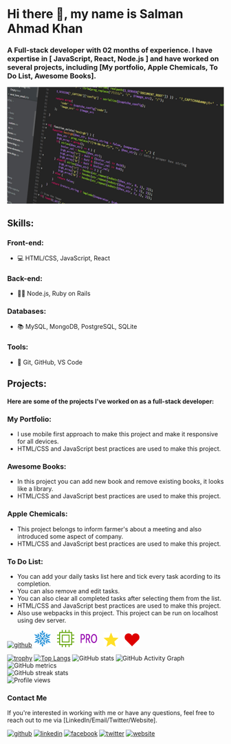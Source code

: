 # Hi there 👋, my name is Salman Ahmad Khan
### A Full-stack developer with 02 months of experience. I have expertise in [ JavaScript, React, Node.js ] and have worked on several projects, including [My portfolio, Apple Chemicals, To Do List, Awesome Books].
![I am a Full Stack Developer](https://github.com/fpsapc/fpsapc/blob/main/pexels-pixabay-270348.jpg)

## Skills:
### Front-end:
- 💻 HTML/CSS, JavaScript, React 

### Back-end: 
- 👩‍💻 Node.js, Ruby on Rails 

### Databases:
- 📚 MySQL, MongoDB, PostgreSQL, SQLite 

### Tools:
- 🔨 Git, GitHub, VS Code

## Projects:
#### Here are some of the projects I've worked on as a full-stack developer:

### My Portfolio:
- I use mobile first approach to make this project and make it responsive for all devices. 
- HTML/CSS and JavaScript best practices are used to make this project.

### Awesome Books:
- In this project you can add new book and remove existing books, it looks like a library.
- HTML/CSS and JavaScript best practices are used to make this project.

### Apple Chemicals:
- This project belongs to inform farmer's about a meeting and also introduced some aspect of company.
- HTML/CSS and JavaScript best practices are used to make this project.

### To Do List:
- You can add your daily tasks list here and tick every task acording to its completion.
- You can also remove and edit tasks. 
- You can also clear all completed tasks after selecting them from the list.
- HTML/CSS and JavaScript best practices are used to make this project.
- Also use webpacks in this project. This project can be run on localhost using dev server.

[<img src='https://cdn.jsdelivr.net/npm/simple-icons@3.0.1/icons/github.svg' alt='github' height='40'>](https://github.com/fpsapc)
<a href='https://archiveprogram.github.com/'><img src='https://raw.githubusercontent.com/acervenky/animated-github-badges/master/assets/acbadge.gif' width='40' height='40'></a> <a href='https://docs.github.com/en/developers'><img src='https://raw.githubusercontent.com/acervenky/animated-github-badges/master/assets/devbadge.gif' width='40' height='40'></a> <a href='https://github.com/pricing'><img src='https://raw.githubusercontent.com/acervenky/animated-github-badges/master/assets/pro.gif' width='40' height='40'></a> <a href='https://stars.github.com/'><img src='https://raw.githubusercontent.com/acervenky/animated-github-badges/master/assets/starbadge.gif' width='35' height='35'></a> <a href='https://docs.github.com/en/github/supporting-the-open-source-community-with-github-sponsors'><img src='https://raw.githubusercontent.com/acervenky/animated-github-badges/master/assets/sponsorbadge.gif' width='35' height='35'></a> 

[![trophy](https://github-profile-trophy.vercel.app/?username=fpsapc)](https://github.com/ryo-ma/github-profile-trophy)
[![Top Langs](https://github-readme-stats.vercel.app/api/top-langs/?username=fpsapc)](https://github.com/anuraghazra/github-readme-stats)
![GitHub stats](https://github-readme-stats.vercel.app/api?username=fpsapc&show_icons=true&count_private=true) 
![GitHub Activity Graph](https://activity-graph.herokuapp.com/graph?username=fpsapc)  
![GitHub metrics](https://metrics.lecoq.io/fpsapc)  
![GitHub streak stats](https://streak-stats.demolab.com/?user=fpsapc)  
![Profile views](https://gpvc.arturio.dev/fpsapc)  

### Contact Me
If you're interested in working with me or have any questions, feel free to reach out to me via [LinkedIn/Email/Twitter/Website].

[<img src='https://cdn.jsdelivr.net/npm/simple-icons@3.0.1/icons/github.svg' alt='github' height='40'>](https://github.com/fpsapc) 
[<img src='https://cdn.jsdelivr.net/npm/simple-icons@3.0.1/icons/linkedin.svg' alt='linkedin' height='40'>](https://www.linkedin.com/in/salmanahmad1987/)
[<img src='https://cdn.jsdelivr.net/npm/simple-icons@3.0.1/icons/facebook.svg' alt='facebook' height='40'>](https://www.facebook.com/salmansami_a@yahoo.com)
[<img src='https://cdn.jsdelivr.net/npm/simple-icons@3.0.1/icons/twitter.svg' alt='twitter' height='40'>](https://twitter.com/salmanahmadkhan1987)
[<img src='https://cdn.jsdelivr.net/npm/simple-icons@3.0.1/icons/icloud.svg' alt='website' height='40'>](https://fpsapc.github.io/MicroverseStudentProject1/)

